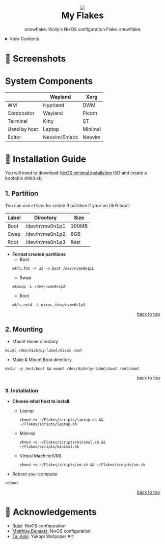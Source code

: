 <h1 align="center">
  <img src="https://files.catbox.moe/i4twd5.png"></img> 
  <br />
  My Flakes
</h1>
<p align="center">:snowflake: Wolly's NixOS configuration Flake :snowflake:</p>

<details>
  <summary>View Contents</summary>
  <ul>
    <li>
      <a href="#Screenshots"> 
        Screenshots
      </a>
    </li>
    <li>
      <a href="#System%20%Components"> 
        System Components
      </a>
    </li>
    <li>
      <a href="#Installation"> 
        Installation
      </a>
    </li>
    <li>
      <a href="#Acknowledgements"> 
        Acknowledgements
      </a>
    </li>
  </ul>
</details>

# 👀 Screenshots

# System Components

|              |   Wayland    |  Xorg   | 
| ------------ | ------------ | ------- |
| WM           | Hyprland     | DWM     |
| Compositor   | Wayland      | Picom   |
| Terminal     | Kitty        | ST      |
| Used by host | Laptop       | Minimal |
| Editor       | Neovim/Emacs | Neovim  |


# 🔧 Installation Guide
You will need to download [NixOS minimal installation](https://nixos.org/download#:~:text=without%20a%20desktop.-,Minimal%20ISO%20image,-The%20minimal%20installation) ISO and create a bootable disk/usb.

## 1. Partition
You can use `cfdisk` for create 3 partition if your on UEFI boot:

| Label |   Directory    | Size  |
| ----- | -------------- | ----- |
| Boot  | /dev/nvme0n1p1 | 100MB |
| Swap  | /dev/nvme0n1p2 |  8GB  |
| Root  | /dev/nvme0n1p3 | Rest  |

- **Format created partitions**
    - Boot
    ```
    mkfs.fat -F 32 -n boot /dev/nvme0n1p1
    ```
    - Swap
    ```
    mkswap -L /dev/nvme0n1p2
    ```
    - Root
    ```
    mkfs.ext4 -L nixos /dev/nvme0n1p3
    ```
<p align="right"><a href="#top">back to top</a></p>

## 2. Mounting

- Mount Home directory
```
mount /dev/disk/by-label/nixos /mnt
```
- Make & Mount Boot directory
```
mkdir -p /mnt/boot && mount /dev/disk/by-label/boot /mnt/boot
```
<p align="right"><a href="#top">back to top</a></p>

### 3. Installation
- **Choose what host to install:**
  - Laptop 
    ```
    chmod +x ~/Flakes/scripts/laptop.sh && ~/Flakes/scripts/laptop.sh
    ```
  - Minimal
    ```
    chmod +x ~/Flakes/scripts/minimal.sh && ~/Flakes/scripts/minimal.sh
    ```
  - Virtual Machine(VM)
    ```
    chmod +x ~/Flakes/scripts/vm.sh && ~/Flakes/scripts/vm.sh
    ```

- Reboot your computer
```
reboot
```
<p align="right"><a href="#top">back to top</a></p>

# 🙏 Acknowledgements
- [Ruixi]: NixOS configuration
- [Matthias Benaets]: NixOS configuration
- [Tai Aoki]: Yukopi Wallpaper Art

<!-- Acknowledgements -->
[Tai Aoki]: https://www.behance.net/Busker
[Ruixi]: https://github.com/Ruixi-rebirth/melted-flakes
[Matthias Benaets]: https://github.com/MatthiasBenaets/nixos-config
